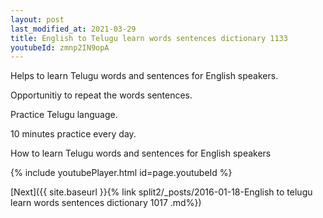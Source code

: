 ```yaml
---
layout: post
last_modified_at: 2021-03-29
title: English to Telugu learn words sentences dictionary 1133 
youtubeId: zmnp2IN9opA
---
```

 
 
Helps to learn Telugu words and sentences for English speakers.

Opportunitiy to repeat the words sentences. 

Practice Telugu language. 
 
10 minutes practice every day. 
 
How to learn Telugu words and sentences for English speakers 
 
{% include youtubePlayer.html id=page.youtubeId %}
 
 
[Next]({{ site.baseurl }}{% link  split2/_posts/2016-01-18-English to telugu learn words sentences dictionary 1017 .md%})
 
